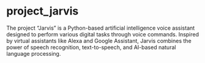 # project_jarvis
The project “Jarvis” is a Python-based artificial intelligence voice assistant designed to perform various digital tasks through voice commands. Inspired by virtual assistants like Alexa and Google Assistant, Jarvis combines the power of speech recognition, text-to-speech, and AI-based natural language processing.
